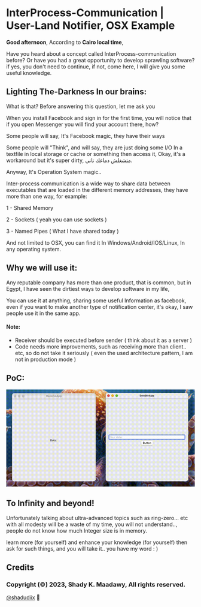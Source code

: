 # InterProcess-Communication | User-Land Notifier, OSX Example

**Good afternoon**, According to **Cairo local time**, 

Have you heard about a concept called InterProcess-communication before? Or have you had a great opportunity to develop sprawling software?
if yes, you don't need to continue, if not, come here, I will give you some useful knowledge.

## Lighting The-Darkness In our brains:

What is that?
Before answering this question, let me ask you

When you install Facebook and sign in for the first time, you will notice that if you open Messenger you will find your account there, how?

Some people will say, It's Facebook magic, they have their ways

Some people will "Think", and will say, they are just doing some I/O In a textfile in local storage or cache or something then access it,
Okay, it's a workaround but it's super dirty, متشغلش دماغك تاني.

Anyway, It's Operation System magic..

Inter-process communication is a wide way to share data between executables that are loaded in the different memory addresses, they have more than one way, for example:

1 - Shared Memory

2 - Sockets ( yeah you can use sockets )

3 - Named Pipes ( What I have shared today ) 

And not limited to OSX, you can find it In Windows/Android/IOS/Linux, In any operating system.

## Why we will use it:

Any reputable company has more than one product, that is common, but in Egypt, I have seen the dirtiest ways to develop software in my life,

You can use it at anything, sharing some useful Information as facebook, even if you want to make another type of notification center, it's okay, I saw people use it in the same app.

#### Note:
* Receiver should be executed before sender ( think about it as a server )
* Code needs more improvements, such as receiving more than client.. etc, so do not take it seriously ( even the used architecture pattern, I am not in production mode  )

## PoC:

![](https://raw.githubusercontent.com/shadyelmaadawy/InterProcess-Communication-User-Land-Notifier-OSX-Example/master/PoC/PoC.gif)

## To Infinity and beyond!

Unfortunately talking about ultra-advanced topics such as ring-zero... etc with all modesty will be a waste of my time, you will not understand.., people do not know how much Integer size is in memory.

learn more (for yourself) and enhance your knowledge (for yourself) then ask for such things, and you will take it.. you have my word : )

## Credits
### Copyright (©) 2023, Shady K. Maadawy, All rights reserved. 
 [@shadudiix](https://github.com/shadyelmaadawy) 🐋
